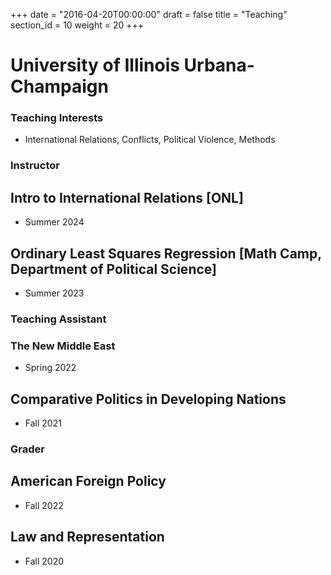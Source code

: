 +++
date = "2016-04-20T00:00:00"
draft = false
title = "Teaching"
section_id = 10
weight = 20
+++

# University of Illinois Urbana-Champaign

### Teaching Interests
- International Relations, Conflicts, Political Violence, Methods

### Instructor

## Intro to International Relations [ONL]
- Summer 2024

## Ordinary Least Squares Regression [Math Camp, Department of Political Science]
- Summer 2023

### Teaching Assistant
### The New Middle East
- Spring 2022

## Comparative Politics in Developing Nations
- Fall 2021

### Grader
## American Foreign Policy
- Fall 2022

## Law and Representation
- Fall 2020

